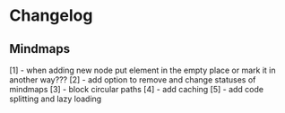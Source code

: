 # Changelog

## Mindmaps

[1] - when adding new node put element in the empty place or mark it in another way???
[2] - add option to remove and change statuses of mindmaps
[3] - block circular paths
[4] - add caching
[5] - add code splitting and lazy loading
